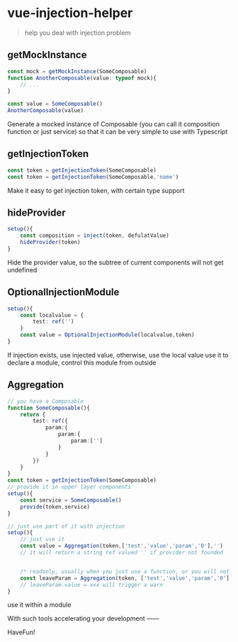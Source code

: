 # vue-injection-helper

> help you deal with injection problem

## getMockInstance

```Typescript
const mock = getMockInstance(SomeComposable)
function AnotherComposable(value: typeof mock){
    // ...
}

const value = SomeComposable()
AnotherComposable(value)
```

Generate a mocked instance of Composable (you can call it composition function or just service)
so that it can be very simple to use with Typescript

## getInjectionToken

```Typescript
const token = getInjectionToken(SomeComposable)
const token = getInjectionToken(SomeComposable,'name')
```

Make it easy to get injection token, with certain type support

## hideProvider

```Typescript
setup(){
    const composition = inject(token, defulatValue)
    hideProvider(token)
}
```

Hide the provider value, so the subtree of current components will not get undefined

## OptionalInjectionModule

```Typescript
setup(){
    const localvalue = {
        test: ref('')
    }
    const value = OptionalInjectionModule(localvalue,token)
}
```

If injection exists, use injected value, otherwise, use the local value
use it to declare a module, control this module from outside

## Aggregation

```Typescript
// you have a Composable
function SomeComposable(){
    return {
        test: ref({
            param:{
                param:{
                    param:['']
                }
            }
        })
    }
}
const token = getInjectionToken(SomeComposable)
// provide it in upper layer components
setup(){
    const service = SomeComposable()
    provide(token,service)
}

// just use part of it with injection
setup(){
    // just use it
    const value = Aggregation(token,['test','value','param','0'],'')
    // it will return a string ref valued '' if provider not founded


    /* readonly, usually when you just use a function, or you will not change in current child component tree */
    const leaveParam = Aggregation(token, ['test','value','param','0'],true )
    // leaveParam.value = xxx will trigger a warn
}
```

use it within a module

With such tools accelerating your development ——

HaveFun!
